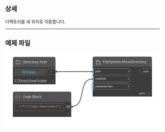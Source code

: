 ## 상세
디렉토리를 새 위치로 이동합니다.
___
## 예제 파일

![MoveDirectory](./DSCore.IO.FileSystem.MoveDirectory_img.jpg)

